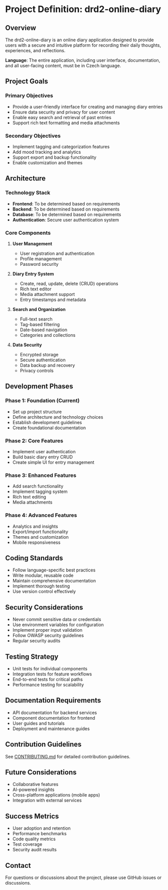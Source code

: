 # Project Definition: drd2-online-diary

## Overview

The drd2-online-diary is an online diary application designed to provide users with a secure and intuitive platform for recording their daily thoughts, experiences, and reflections.

**Language**: The entire application, including user interface, documentation, and all user-facing content, must be in Czech language.

## Project Goals

### Primary Objectives
- Provide a user-friendly interface for creating and managing diary entries
- Ensure data security and privacy for user content
- Enable easy search and retrieval of past entries
- Support rich text formatting and media attachments

### Secondary Objectives
- Implement tagging and categorization features
- Add mood tracking and analytics
- Support export and backup functionality
- Enable customization and themes

## Architecture

### Technology Stack
- **Frontend**: To be determined based on requirements
- **Backend**: To be determined based on requirements
- **Database**: To be determined based on requirements
- **Authentication**: Secure user authentication system

### Core Components

1. **User Management**
   - User registration and authentication
   - Profile management
   - Password security

2. **Diary Entry System**
   - Create, read, update, delete (CRUD) operations
   - Rich text editor
   - Media attachment support
   - Entry timestamps and metadata

3. **Search and Organization**
   - Full-text search
   - Tag-based filtering
   - Date-based navigation
   - Categories and collections

4. **Data Security**
   - Encrypted storage
   - Secure authentication
   - Data backup and recovery
   - Privacy controls

## Development Phases

### Phase 1: Foundation (Current)
- Set up project structure
- Define architecture and technology choices
- Establish development guidelines
- Create foundational documentation

### Phase 2: Core Features
- Implement user authentication
- Build basic diary entry CRUD
- Create simple UI for entry management

### Phase 3: Enhanced Features
- Add search functionality
- Implement tagging system
- Rich text editing
- Media attachments

### Phase 4: Advanced Features
- Analytics and insights
- Export/import functionality
- Themes and customization
- Mobile responsiveness

## Coding Standards

- Follow language-specific best practices
- Write modular, reusable code
- Maintain comprehensive documentation
- Implement thorough testing
- Use version control effectively

## Security Considerations

- Never commit sensitive data or credentials
- Use environment variables for configuration
- Implement proper input validation
- Follow OWASP security guidelines
- Regular security audits

## Testing Strategy

- Unit tests for individual components
- Integration tests for feature workflows
- End-to-end tests for critical paths
- Performance testing for scalability

## Documentation Requirements

- API documentation for backend services
- Component documentation for frontend
- User guides and tutorials
- Deployment and maintenance guides

## Contribution Guidelines

See [CONTRIBUTING.md](CONTRIBUTING.md) for detailed contribution guidelines.

## Future Considerations

- Collaborative features
- AI-powered insights
- Cross-platform applications (mobile apps)
- Integration with external services

## Success Metrics

- User adoption and retention
- Performance benchmarks
- Code quality metrics
- Test coverage
- Security audit results

## Contact

For questions or discussions about the project, please use GitHub issues or discussions.
